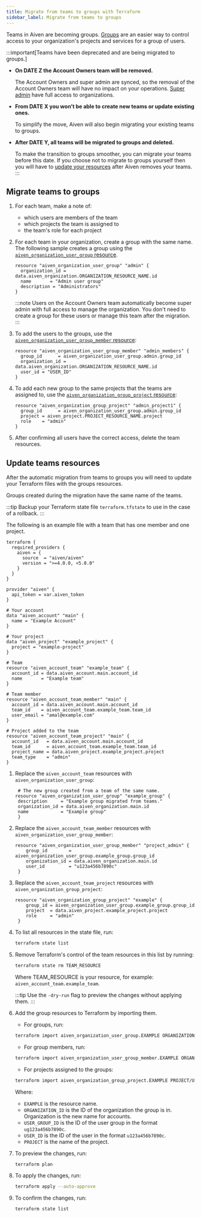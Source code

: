 ```yaml
---
title: Migrate from teams to groups with Terraform
sidebar_label: Migrate from teams to groups
---
```


Teams in Aiven are becoming groups. [Groups](/docs/platform/howto/manage-groups) are an easier way to control access to your organization's projects and services for a group of users.

:::important[Teams have been deprecated and are being migrated to groups.]

- **On DATE Z the Account Owners team will be removed.**

    The Account Owners and super admin
    are synced, so the removal of the Account Owners team will have no impact on your
    operations. [Super admin](/docs/platform/concepts/orgs-units-projects#users-and-roles)
    have full access to organizations.

- **From DATE X you won’t be able to create new teams or update existing ones.**

    To simplify the move, Aiven will also begin migrating your existing teams to groups.

- **After DATE Y, all teams will be migrated to groups and deleted.**

    To make the transition to groups smoother, you can
    migrate your teams before this date. If you choose not to migrate to groups yourself
    then you will have to [update your resources](#update-teams-resources)
    after Aiven removes your teams.
:::

## Migrate teams to groups

1.  For each team, make a note of:

    -   which users are members of the team
    -   which projects the team is assigned to
    -   the team's role for each project

1.  For each team in your organization, create a group with the same name. The following
    sample creates a group using the
    [`aiven_organization_user_group` resource](https://registry.terraform.io/providers/aiven/aiven/latest/docs/resources/organization_user_group).

    ```hcl
    resource "aiven_organization_user_group" "admin" {
      organization_id = data.aiven_organization.ORGANIZATION_RESOURCE_NAME.id
      name       = "Admin user group"
      description = "Administrators"
    }
    ```

    :::note
    Users on the Account Owners team automatically become super admin with full access to
    manage the organization. You don't need to create a group for these users or manage
    this team after the migration.
    :::

1.  To add the users to the groups, use the
    [`aiven_organization_user_group_member` resource](https://registry.terraform.io/providers/aiven/aiven/latest/docs/resources/organization_user_group_member):

    ```hcl
    resource "aiven_organization_user_group_member" "admin_members" {
      group_id      = aiven_organization_user_group.admin.group_id
      organization_id = data.aiven_organization.ORGANIZATION_RESOURCE_NAME.id
      user_id = "USER_ID"
    }
    ```

1.  To add each new group to the same projects that the teams are assigned to, use the
    [`aiven_organization_group_project` resource](https://registry.terraform.io/providers/aiven/aiven/latest/docs/resources/organization_group_project):

    ```hcl
    resource "aiven_organization_group_project" "admin_project1" {
      group_id      = aiven_organization_user_group.admin.group_id
      project = aiven_project.PROJECT_RESOURCE_NAME.project
      role    = "admin"
    }
    ```

1.  After confirming all users have the correct access, delete the team resources.

## Update teams resources

After the automatic migration from teams to groups you will need to
update your Terraform files with the groups resources.

Groups created during the migration have the same name of the teams.


:::tip
Backup your Terraform state file `terraform.tfstate` to use in the case
of a rollback.
:::


The following is an example file with a team that has one member
and one project.

```hcl
terraform {
  required_providers {
    aiven = {
      source  = "aiven/aiven"
      version = ">=4.0.0, <5.0.0"
    }
  }
}

provider "aiven" {
  api_token = var.aiven_token
}

# Your account
data "aiven_account" "main" {
  name = "Example Account"
}

# Your project
data "aiven_project" "example_project" {
  project = "example-project"
}

# Team
resource "aiven_account_team" "example_team" {
  account_id = data.aiven_account.main.account_id
  name       = "Example team"
}

# Team member
resource "aiven_account_team_member" "main" {
  account_id = data.aiven_account.main.account_id
  team_id    = aiven_account_team.example_team.team_id
  user_email = "amal@example.com"
}

# Project added to the team
resource "aiven_account_team_project" "main" {
  account_id   = data.aiven_account.main.account_id
  team_id      = aiven_account_team.example_team.team_id
  project_name = data.aiven_project.example_project.project
  team_type    = "admin"
}
```

1. Replace the `aiven_account_team` resources with
   `aiven_organization_user_group`:

   ```hcl
    # The new group created from a team of the same name.
   resource "aiven_organization_user_group" "example_group" {
    description     = "Example group migrated from teams."
    organization_id = data.aiven_organization.main.id
    name            = "Example group"
    }
    ```

1. Replace the `aiven_account_team_member` resources with
   `aiven_organization_user_group_member`:

    ```hcl
    resource "aiven_organization_user_group_member" "project_admin" {
        group_id        = aiven_organization_user_group.example_group.group_id
        organization_id = data.aiven_organization.main.id
        user_id         = "u123a456b7890c"
     }
    ```

1. Replace the `aiven_account_team_project` resources with
    `aiven_organization_group_project`:

    ```hcl
    resource "aiven_organization_group_project" "example" {
        group_id = aiven_organization_user_group.example_group.group_id
        project  = data.aiven_project.example_project.project
        role     = "admin"
     }
    ```

1.  To list all resources in the state file, run:

    ```bash
    terraform state list
    ```

1.  Remove Terraform's control of the team resources in this list by running:

    ```bash
    terraform state rm TEAM_RESOURCE
    ```

    Where TEAM_RESOURCE is your resource, for example: `aiven_account_team.example_team`.

    :::tip
    Use the `-dry-run` flag to preview the changes without applying
    them.
    :::

1.  Add the group resources to Terraform by importing them.
    - For groups, run:

    ```bash
    terraform import aiven_organization_user_group.EXAMPLE ORGANIZATION_ID/USER_GROUP_ID
    ```

    - For group members, run:
    ```bash
    terraform import aiven_organization_user_group_member.EXAMPLE ORGANIZATION_ID/USER_GROUP_ID/USER_ID
    ```

    - For projects assigned to the groups:

    ```bash
    terraform import aiven_organization_group_project.EXAMPLE PROJECT/USER_GROUP_ID
    ```

    Where:
    - `EXAMPLE` is the resource name.
    - `ORGANIZATION_ID` is the ID of the organization the group is in. Organization is the
      new name for accounts.
    - `USER_GROUP_ID` is the ID of the user group in the format `ug123a456b7890c`.
    - `USER_ID` is the ID of the user in the format `u123a456b7890c`.
    - `PROJECT` is the name of the project.

1.  To preview the changes, run:

    ```bash
    terraform plan
    ```

1.  To apply the changes, run:

    ```bash
    terraform apply --auto-approve
    ```

1. To confirm the changes, run:

    ```bash
    terraform state list
    ```

